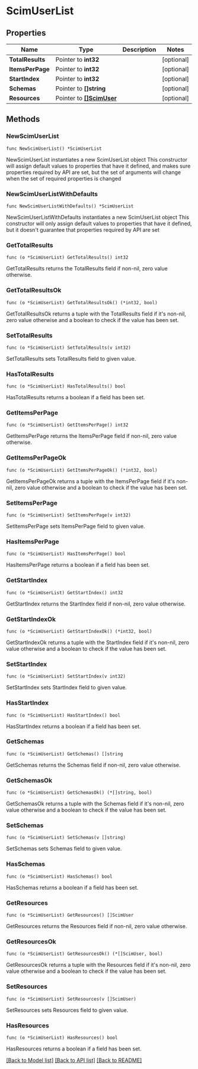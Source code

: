 # ScimUserList

## Properties

Name | Type | Description | Notes
------------ | ------------- | ------------- | -------------
**TotalResults** | Pointer to **int32** |  | [optional] 
**ItemsPerPage** | Pointer to **int32** |  | [optional] 
**StartIndex** | Pointer to **int32** |  | [optional] 
**Schemas** | Pointer to **[]string** |  | [optional] 
**Resources** | Pointer to [**[]ScimUser**](ScimUser.md) |  | [optional] 

## Methods

### NewScimUserList

`func NewScimUserList() *ScimUserList`

NewScimUserList instantiates a new ScimUserList object
This constructor will assign default values to properties that have it defined,
and makes sure properties required by API are set, but the set of arguments
will change when the set of required properties is changed

### NewScimUserListWithDefaults

`func NewScimUserListWithDefaults() *ScimUserList`

NewScimUserListWithDefaults instantiates a new ScimUserList object
This constructor will only assign default values to properties that have it defined,
but it doesn't guarantee that properties required by API are set

### GetTotalResults

`func (o *ScimUserList) GetTotalResults() int32`

GetTotalResults returns the TotalResults field if non-nil, zero value otherwise.

### GetTotalResultsOk

`func (o *ScimUserList) GetTotalResultsOk() (*int32, bool)`

GetTotalResultsOk returns a tuple with the TotalResults field if it's non-nil, zero value otherwise
and a boolean to check if the value has been set.

### SetTotalResults

`func (o *ScimUserList) SetTotalResults(v int32)`

SetTotalResults sets TotalResults field to given value.

### HasTotalResults

`func (o *ScimUserList) HasTotalResults() bool`

HasTotalResults returns a boolean if a field has been set.

### GetItemsPerPage

`func (o *ScimUserList) GetItemsPerPage() int32`

GetItemsPerPage returns the ItemsPerPage field if non-nil, zero value otherwise.

### GetItemsPerPageOk

`func (o *ScimUserList) GetItemsPerPageOk() (*int32, bool)`

GetItemsPerPageOk returns a tuple with the ItemsPerPage field if it's non-nil, zero value otherwise
and a boolean to check if the value has been set.

### SetItemsPerPage

`func (o *ScimUserList) SetItemsPerPage(v int32)`

SetItemsPerPage sets ItemsPerPage field to given value.

### HasItemsPerPage

`func (o *ScimUserList) HasItemsPerPage() bool`

HasItemsPerPage returns a boolean if a field has been set.

### GetStartIndex

`func (o *ScimUserList) GetStartIndex() int32`

GetStartIndex returns the StartIndex field if non-nil, zero value otherwise.

### GetStartIndexOk

`func (o *ScimUserList) GetStartIndexOk() (*int32, bool)`

GetStartIndexOk returns a tuple with the StartIndex field if it's non-nil, zero value otherwise
and a boolean to check if the value has been set.

### SetStartIndex

`func (o *ScimUserList) SetStartIndex(v int32)`

SetStartIndex sets StartIndex field to given value.

### HasStartIndex

`func (o *ScimUserList) HasStartIndex() bool`

HasStartIndex returns a boolean if a field has been set.

### GetSchemas

`func (o *ScimUserList) GetSchemas() []string`

GetSchemas returns the Schemas field if non-nil, zero value otherwise.

### GetSchemasOk

`func (o *ScimUserList) GetSchemasOk() (*[]string, bool)`

GetSchemasOk returns a tuple with the Schemas field if it's non-nil, zero value otherwise
and a boolean to check if the value has been set.

### SetSchemas

`func (o *ScimUserList) SetSchemas(v []string)`

SetSchemas sets Schemas field to given value.

### HasSchemas

`func (o *ScimUserList) HasSchemas() bool`

HasSchemas returns a boolean if a field has been set.

### GetResources

`func (o *ScimUserList) GetResources() []ScimUser`

GetResources returns the Resources field if non-nil, zero value otherwise.

### GetResourcesOk

`func (o *ScimUserList) GetResourcesOk() (*[]ScimUser, bool)`

GetResourcesOk returns a tuple with the Resources field if it's non-nil, zero value otherwise
and a boolean to check if the value has been set.

### SetResources

`func (o *ScimUserList) SetResources(v []ScimUser)`

SetResources sets Resources field to given value.

### HasResources

`func (o *ScimUserList) HasResources() bool`

HasResources returns a boolean if a field has been set.


[[Back to Model list]](../README.md#documentation-for-models) [[Back to API list]](../README.md#documentation-for-api-endpoints) [[Back to README]](../README.md)


